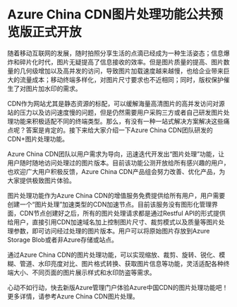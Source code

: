 # Azure China CDN图片处理功能公共预览版正式开放

随着移动互联网的发展，随时拍照分享生活的点滴已经成为一种生活姿态；信息爆炸和碎片化时代，图片无疑提高了信息接收的效率。但是图片质量的提高、图片数量的几何级增加以及高并发的访问，导致图片加载速度越来越慢，也给企业带来巨大的流量成本；移动终端多样化，对图片尺寸要求也不近相同；同时，版权保护催生了对图片加水印的需求。

CDN作为网站尤其是静态资源的标配，可以缓解海量高清图片的高并发访问对源站的压力以及访问速度慢的问题，但是仍然需要用户采购三方或者自己研发图片处理功能来积极适配不同的终端类型。那么，有没有一种一站式解决方案解决这些痛点呢？答案是肯定的。接下来给大家介绍一下Azure China CDN团队研发的CDN+图片处理功能。

Azure China CDN团队以用户需求为导向，迅速迭代开发出“图片处理”功能，让用户随时随地访问处理过的图片版本。目前该功能公测开放给所有感兴趣的用户，也欢迎广大用户积极反馈，Azure China CDN产品组会努力改善、优化产品，为大家提供极致图片体验。

图片处理功能作为Azure China CDN的增值服务免费提供给所有用户，用户需要创建一个“图片处理”加速类型的CDN加速节点。目前该服务没有图形化管理界面，CDN节点创建好之后，所有的图片处理请求都是通过Restful API的形式提供给用户，直接引用CDN加速域名加上控制图片尺寸、裁剪模式以及质量等图片处理参数，即可访问经过处理的图片版本。用户可以将原始图片存放到Azure Storage Blob或者非Azure存储或站点。

通过Azure China CDN的图片处理功能，可以实现缩放、裁剪、旋转、锐化、模糊、管道、水印亮度对比、图片格式转换、获取图片信息等功能，灵活适配各种终端大小、不同页面的图片展示样式和水印防盗等需求。

心动不如行动，快去新版Azure管理门户体验Azure中国CDN的图片处理功能吧！更多详情，请参考Azure China CDN图片处理。
